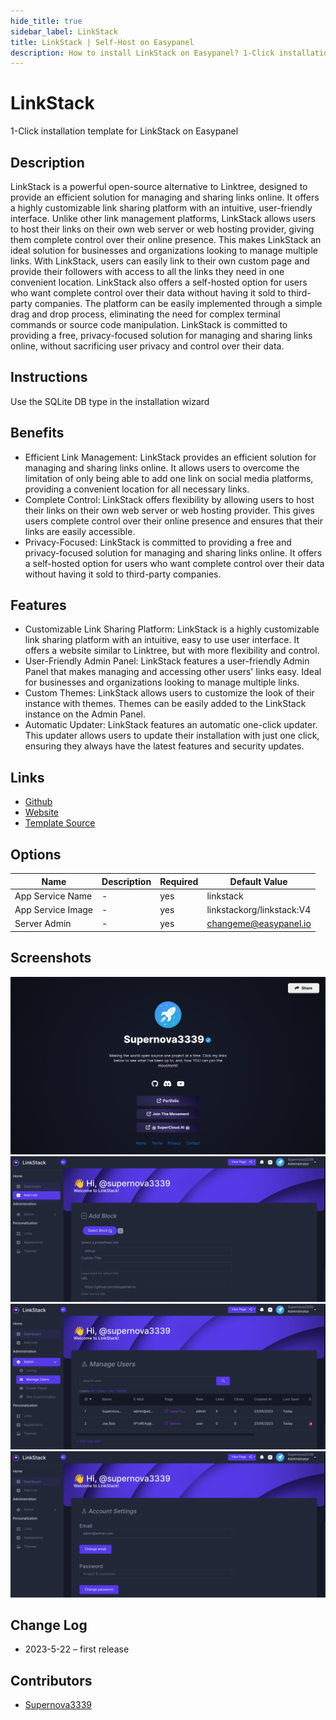 ```yaml
---
hide_title: true
sidebar_label: LinkStack
title: LinkStack | Self-Host on Easypanel
description: How to install LinkStack on Easypanel? 1-Click installation template for LinkStack on Easypanel
---
```


<!-- generated -->

# LinkStack

1-Click installation template for LinkStack on Easypanel

## Description

LinkStack is a powerful open-source alternative to Linktree, designed to provide an efficient solution for managing and sharing links online. It offers a highly customizable link sharing platform with an intuitive, user-friendly interface. Unlike other link management platforms, LinkStack allows users to host their links on their own web server or web hosting provider, giving them complete control over their online presence. This makes LinkStack an ideal solution for businesses and organizations looking to manage multiple links. With LinkStack, users can easily link to their own custom page and provide their followers with access to all the links they need in one convenient location. LinkStack also offers a self-hosted option for users who want complete control over their data without having it sold to third-party companies. The platform can be easily implemented through a simple drag and drop process, eliminating the need for complex terminal commands or source code manipulation. LinkStack is committed to providing a free, privacy-focused solution for managing and sharing links online, without sacrificing user privacy and control over their data.

## Instructions

Use the SQLite DB type in the installation wizard

## Benefits

- Efficient Link Management: LinkStack provides an efficient solution for managing and sharing links online. It allows users to overcome the limitation of only being able to add one link on social media platforms, providing a convenient location for all necessary links.
- Complete Control: LinkStack offers flexibility by allowing users to host their links on their own web server or web hosting provider. This gives users complete control over their online presence and ensures that their links are easily accessible.
- Privacy-Focused: LinkStack is committed to providing a free and privacy-focused solution for managing and sharing links online. It offers a self-hosted option for users who want complete control over their data without having it sold to third-party companies.

## Features

- Customizable Link Sharing Platform: LinkStack is a highly customizable link sharing platform with an intuitive, easy to use user interface. It offers a website similar to Linktree, but with more flexibility and control.
- User-Friendly Admin Panel: LinkStack features a user-friendly Admin Panel that makes managing and accessing other users' links easy. Ideal for businesses and organizations looking to manage multiple links.
- Custom Themes: LinkStack allows users to customize the look of their instance with themes. Themes can be easily added to the LinkStack instance on the Admin Panel.
- Automatic Updater: LinkStack features an automatic one-click updater. This updater allows users to update their installation with just one click, ensuring they always have the latest features and security updates.

## Links

- [Github](https://github.com/linkstackorg/linkstack)
- [Website](https://linkstack.org)
- [Template Source](https://github.com/easypanel-io/templates/tree/main/templates/linkstack)

## Options

Name | Description | Required | Default Value
-|-|-|-
App Service Name | - | yes | linkstack
App Service Image | - | yes | linkstackorg/linkstack:V4
Server Admin | - | yes | changeme@easypanel.io

## Screenshots

![LinkStack Screenshot](./assets/screenshot1.png)
![LinkStack Screenshot](./assets/screenshot2.png)
![LinkStack Screenshot](./assets/screenshot3.png)
![LinkStack Screenshot](./assets/screenshot4.png)

## Change Log

- 2023-5-22 – first release

## Contributors

- [Supernova3339](https://github.com/Supernova3339)
